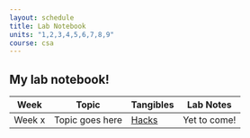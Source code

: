 ```yaml
---
layout: schedule
title: Lab Notebook
units: "1,2,3,4,5,6,7,8,9"
course: csa
---
```


## My lab notebook!
| Week | Topic | Tangibles | Lab Notes |
|----------|----------|----------|----------|
| Week x | Topic goes here | [Hacks]() | Yet to come! |

